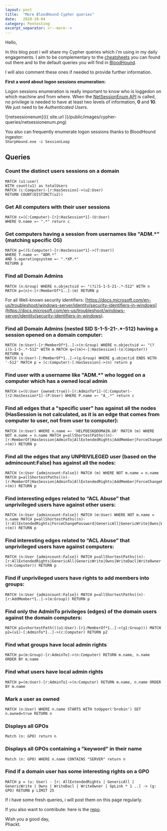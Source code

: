 ```yaml
---
layout: post
title:  "More BloodHound Cypher queries"
date:   2020-10-04
category: Pentesting
excerpt_separator: <!--more-->
---  
```

Hello,  
  
In this blog post i will share my Cypher queries which i'm using in my daily engagements. I aim to be complementary to the [cheatsheets]((https://www.google.com/search?q=bloodhound+cypher+queries+cheatsheet)) you can found out there and to the default queries you will find in [BloodHound](https://github.com/BloodHoundAD/BloodHound).  
<!--more-->
    
I will also comment these ones if needed to provide further information.  
  
**First a word about logon sessions enumeration:**  

Logon sessions enumeration is really important to know who is loggedon on which machine and from where. When the [NetSessionEnum API](https://docs.microsoft.com/en-us/windows/win32/api/lmshare/nf-lmshare-netsessionenum) is called, no privilege is needed to have at least two levels of information, **0** and **10**. We just need to be *Authenticated Users*.  
  
![netsessionenum]({{ site.url }}/public/images/cypher-queries/netsessionenum.png)  
    
You also can frequently enumerate logon sessions thanks to BloodHound ingestor:  
```SharpHound.exe -c SessionLoop```
  
## Queries

### Count the distinct users sessions on a domain
```
MATCH (u1:user)
WITH count(u1) as totalUsers
MATCH (c:Computer)-[r:HasSession]->(u2:User)
RETURN COUNT(DISTINCT(u2))
```

### Get All computers with their user sessions
```
MATCH c=(C:Computer)-[r2:HasSession*1]-(U:User) 
WHERE U.name =~ ".*" return c
```

### Get computers having a session from usernames like "ADM.*"  (matching specific OS)
```
MATCH p=((S:Computer)-[r:HasSession*1]->(T:User))
WHERE T.name =~ "ADM.*"
AND S.operatingsystem =~ ".*XP.*"
RETURN p
```

### Find all Domain Admins
```
MATCH (n:Group) WHERE n.objectsid =~ "(?i)S-1-5-21-.*-512" WITH n MATCH p=(n)<-[r:MemberOf*1..]-(m) RETURN p
```

For all Well-known security identifiers: [https://docs.microsoft.com/en-us/troubleshoot/windows-server/identity/security-identifiers-in-windows](https://docs.microsoft.com/en-us/troubleshoot/windows-server/identity/security-identifiers-in-windows).  
  
### Find all Domain Admins (nested SID S-1-5-21-.*-512) having a session opened on a domain computer:  
```
MATCH (m:User)-[r:MemberOf*1..]->(n:Group) WHERE n.objectsid =~ "(?i)S-1-5-.*-512" WITH m MATCH q=((m)<-[:HasSession]-(o:Computer)) RETURN q
MATCH (n:User)-[:MemberOf*1..]->(g:Group) WHERE g.objectid ENDS WITH '-512' MATCH p = (c:Computer)-[:HasSession]->(n) return p
```

### Find user with a username like "ADM.*" who logged on a computer which has a owned local admin
```
MATCH c=(U:User {owned:true})-[r:AdminTo*1]-(C:Computer)-[r2:HasSession*1]-(P:User) WHERE P.name =~ "A_.*" return c
```

### Find all edges that a "specific user" has against all the nodes (HasSession is not calculated, as it is an edge that comes from computer to user, not from user to computer):
```
MATCH (n:User) WHERE n.name =~ 'HELPDESK@DOMAIN.GR' MATCH (m) WHERE NOT m.name = n.name MATCH p=allShortestPaths((n)-[r:MemberOf|HasSession|AdminTo|AllExtendedRights|AddMember|ForceChangePassword|GenericAll|GenericWrite|Owns|WriteDacl|WriteOwner|CanRDP|ExecuteDCOM|AllowedToDelegate|ReadLAPSPassword|Contains|GpLink|AddAllowedToAct|AllowedToAct|SQLAdmin*1..]->(m)) RETURN p
```

### Find all the edges that any UNPRIVILEGED user (based on the admincount:False) has against all the nodes:    
```
MATCH (n:User {admincount:False}) MATCH (m) WHERE NOT m.name = n.name MATCH p=allShortestPaths((n)-[r:MemberOf|HasSession|AdminTo|AllExtendedRights|AddMember|ForceChangePassword|GenericAll|GenericWrite|Owns|WriteDacl|WriteOwner|CanRDP|ExecuteDCOM|AllowedToDelegate|ReadLAPSPassword|Contains|GpLink|AddAllowedToAct|AllowedToAct|SQLAdmin*1..]->(m)) RETURN p
```

### Find interesting edges related to “ACL Abuse” that unprivileged users have against other users:
```
MATCH (n:User {admincount:False}) MATCH (m:User) WHERE NOT m.name = n.name MATCH p=allShortestPaths((n)-[r:AllExtendedRights|ForceChangePassword|GenericAll|GenericWrite|Owns|WriteDacl|WriteOwner*1..]->(m)) RETURN p
```

### Find interesting edges related to “ACL Abuse” that unprivileged users have against computers:
```
MATCH (n:User {admincount:False}) MATCH p=allShortestPaths((n)-[r:AllExtendedRights|GenericAll|GenericWrite|Owns|WriteDacl|WriteOwner|AdminTo|CanRDP|ExecuteDCOM|ForceChangePassword*1..]->(m:Computer)) RETURN p
```

### Find if unprivileged users have rights to add members into groups:        
```
MATCH (n:User {admincount:False}) MATCH p=allShortestPaths((n)-[r:AddMember*1..]->(m:Group)) RETURN p
```

### Find only the AdminTo privileges (edges) of the domain users against the domain computers:        
```
MATCH p1=shortestPath(((u1:User)-[r1:MemberOf*1..]->(g1:Group))) MATCH p2=(u1)-[:AdminTo*1..]->(c:Computer) RETURN p2
```

### Find what groups have local admin rights           
```
MATCH p=(m:Group)-[r:AdminTo]->(n:Computer) RETURN m.name, n.name ORDER BY m.name
```

### Find what users have local admin rights              
```
MATCH p=(m:User)-[r:AdminTo]->(n:Computer) RETURN m.name, n.name ORDER BY m.name
```

### Mark a user as owned
```
MATCH (n:User) WHERE n.name STARTS WITH toUpper('brobin') SET n.owned=true RETURN n
```

### Displays all GPOs
```
Match (n: GPO) return n
```

### Displays all GPOs containing a "keyword" in their name 
```
Match (n: GPO) WHERE n.name CONTAINS "SERVER" return n
```

### Find if a domain user has some interesting rights on a GPO
```
MATCH p = (u: User) - [r: AllExtendedRights | GenericAll | GenericWrite | Owns | WriteDacl | WriteOwner | GpLink * 1 ..] -> (g: GPO) RETURN p LIMIT 25
```
  
If i have some fresh queries, i will post them on this page regularly.  
  
If you also want to contribute: here is the [repo](https://github.com/phackt/phackt.github.io/tree/master/_posts).  
  
Wish you a good day,  
Phackt.
